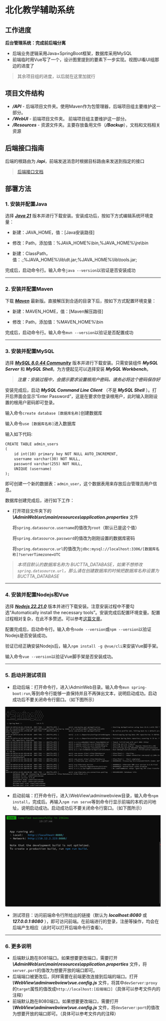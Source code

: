 # 北化教学辅助系统

## 工作进度

**后台管理系统：完成前后端分离**
* 后端业务逻辑采用Java+SpringBoot框架，数据库采用MySQL
* 前端临时用Vue写了一个，设计图里提到的要素下一步实现。视图UI看UI组那边的进度了

> 其余项目组的进度，以后就在这里加就行

## 项目文件结构
* ***/API*** - 后端项目文件夹。使用Maven作为包管理器，后端项目组主要维护这一部分。
* ***/WebUI*** - 前端项目文件夹。 前端项目组主要维护这一部分。
* ***/Resources*** - 资源文件夹。主要存放备用文件（***/Backup***），文档和文档相关资源

## 后端接口指南
后端的根路由为 ***/api***，前端发送消息时根据目标路由来发送到指定的接口

> [后端接口文档](./Resources/Documents/README.md)

## 部署方法

### **1. 安装并配置Java** 

选择 ***[Java 21](https://www.oracle.com/java/technologies/javase/javase8u211-later-archive-downloads.html)*** 版本并进行下载安装。安装成功后，按如下方式编辑系统环境变量：

* 新建：JAVA_HOME，值：[Java安装路径]

* 修改：Path，添加值：%JAVA_HOME%\bin,%JAVA_HOME%\jre\bin

* 新建：ClassPath，值：.;%JAVA_HOME%\lib\dt.jar;%JAVA_HOME%\lib\tools.jar; 
  
完成后，启动命令行。输入命令```java --version```以验证是否安装成功

---
### **2. 安装并配置Maven**
下载 ***[Maven](https://maven.apache.org/download.cgi)*** 最新版。直接解压到合适的目录下后，按如下方式配置环境变量：

* 新建：MAVEN_HOME，值：[Maven解压路径]

* 修改：Path，添加值：%MAVEN_HOME%\bin

完成后，启动命令行。输入命令```mvn --version```以验证是否配置成功

---
### **3. 安装并配置MySQL**

选择 ***[MySQL 8.0.44 Community](https://dev.mysql.com/downloads/installer/)*** 版本并进行下载安装。只需安装组件 ***MySQL Server*** 和 ***MySQL Shell***。为方便起见可以选择安装 ***MySQL Workbench***。

> ***注意：安装过程中，会提示要求设置根用户密码。请务必将这个密码保存好***

安装完成后，启动 ***MySQL Command Line Client*** （不是 ***MySQL Shell*** ）。打开后界面会显示“Enter Password”，这是在要求你登录根用户，此时输入刚刚设置的根用户密码即可登录。

输入命令```create database [数据库名称]```创建数据库

输入命令```use [数据库名称]```进入数据库

输入如下代码:
```
CREATE TABLE admin_users
(
    id int(10) primary key NOT NULL AUTO_INCREMENT,
    username varchar(30) NOT NULL,
    password varchar(255) NOT NULL,
    UNIQUE (username)
);
```
即可创建一个新的数据表：```admin_user```，这个数据表用来存放后台管理员用户信息。

数据库创建完成后，进行如下工作：

* 打开项目文件夹下的 ***\AdminWeb\src\main\resources\application.properties*** 文件
  
  将```spring.datasource.username```的值改为```root```（默认已是这个值）

  将```spring.datasource.password```的值改为刚刚设置的数据库密码
  
  将```spring.datasource.url```的值改为```jdbc:mysql://localhost:3306/[数据库名称]?serverTimezone=UTC```

> *本项目默认的数据库名称为 BUCTTA_DATABASE，如果不想修改```spring.datasource.url```，那么请在创建数据库的时候把数据库名称设置为 BUCTTA_DATABASE*

---
### **4. 安装并配置Nodejs和Vue**
选择 ***[Nodejs 22.21.0](https://registry.npmmirror.com/binary.html?path=node/v22.21.0/)*** 版本并进行下载安装。注意安装过程中不要勾选“Automatically install the necessary tools”。安装完成后配置环境变量。配置过程相对复杂，在此不多赘述。可以参考[这篇文章](https://blog.csdn.net/AV_VA1/article/details/149789138)。

配置完成后，启动命令行。输入命令```node --version```或```npm --version```以验证Nodejs是否安装成功。

验证已经正确安装Nodejs后，输入```npm install -g @vue/cli```来安装Vue脚手架。

输入命令```vue --version```以验证Vue脚手架是否安装成功。

---
### **5. 启动并测试项目**
   
* 启动后端：打开命令行，进入\AdminWeb目录。输入命令```mvn spring-boot:run```,等到命令行能够一直保持并且不再弹出文本，说明启动成功。启动成功后不要关闭命令行窗口。（如下图所示）


![如图，出现“Spring”的LOGO，并且不显示任何ERROR错误，即表示启动成功](./Resources/ReadmeRes/backsucceed.png "后端启动成功的参考图")

* 启动前端：打开命令行，进入\WebView\adminwebview目录，输入命令```npm install```，完成后。再输入```npm run serve```等到命令行显示前端的本机访问地址，说明启动成功。启动成功后不要关闭命令行窗口。（如下图所示）

![如图，出现前端的两个地址，并且不显示任何ERROR错误，即表示启动成功](./Resources/ReadmeRes/frontsucceed.png "前端启动成功的参考图")

* 测试项目：访问前端命令行所给出的链接（默认为 ***localhost:8080*** 或 ***127.0.0.1:8080*** ），即可访问前端。在前端进行的登录，注册等操作，均会在后端产生相应（此时可以打开后端命令行查看）。

---
### **6. 更多说明**

* 后端默认跑在8081端口。如果想要更改端口，需要打开 ***\AdminWeb\src\main\resources\application.properties*** 文件，将```server.port```的值改为想要开放的端口即可。
* 后端端口被更改后，同样需要在前端更改连接到后端的端口。打开 ***\WebView\adminwebview\vue.config.js*** 文件，将其中```devServer:proxy```的```target```属性的值改成```http://localhost:[后端端口]```（具体可以参考文件内的注释）
* 前端默认跑在8080端口。如果想要更改端口，需要打开 ***\WebView\adminwebview\vue.config.js*** 文件，将```devServer:port```的值改为想要开放的端口即可。（具体可以参考文件内的注释）
